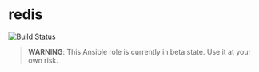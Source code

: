 # redis

[![Build Status](https://drone.owncloud.com/api/badges/owncloud-ansible/redis/status.svg)](https://drone.owncloud.com/owncloud-ansible/redis)

> **WARNING**: This Ansible role is currently in beta state. Use it at your own risk.

